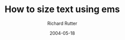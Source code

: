 ---
title: How to size text using ems
url: https://clagnut.com/blog/348/
date: "2004-05-18"
author: Richard Rutter
---